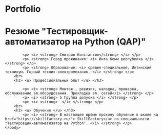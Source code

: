 # Portfolio
<head>
		<meta http-equiv="Content-Type" content="text/html; charset=utf-8" />
		<title> Резюме </title>
		<style type="text/css">
		body {
			background-image: url(https://abrakadabra.fun/uploads/posts/2022-03/1646997440_1-abrakadabra-fun-p-oranzhevii-fon-geometriya-1.jpg);
			background-size: cover;
			background-repeat: 100%;
		}	
		</style>	
	</head>
	<body> 
		<h1> Резюме "Тестировщик-автоматизатор на Python (QAP)" </h1>
		
			<p> <i> <strong> Смотрин Константин</strong> </i> </p>
			<p> <strong> Город проживания: <i> Инта Коми республика </i> </strong> </p>
			<p> <strong> Образование: <i> средне-специальное. Интинский техникум. Горный техник-электромеханик. </i> </strong> </p>
		<br>
		<h3> <u> Профессиональный опыт </u> </h3>
			
			<p> <i> <strong> Монтаж , ревизия, наладка, проверка, обслуживание эл.оборудования. Прокладка эл. сетей</i> </strong> </p>
			<p> <i> <strong> 5 Группа допуска </i> </strong> </p>
			<p> <i> <strong>  </i> </strong> </p>
		<br>
		<h3> <u> Обучение </u> </h3>
			<p> <i> <strong> В настоящее время прохожу обучение в школе <a href="https://skillfactory.ru/"> SkillFactory</a> по специальности "Тестировщик-автоматизатор на Python". </i> </strong> </p>
	</body>
